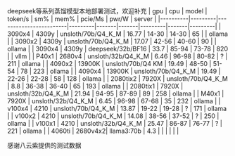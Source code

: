 deepseek等系列蒸馏模型本地部署测试，欢迎补充
| gpu      | cpu     | model                  | token/s | sm%   | mem%  | pcie/Ms | pwr/W | server  |
|----------|---------|------------------------|---------|-------|-------|---------|-------|---------|
| 3090x4   | 4309y   | unsloth/70b/Q4_K_M     | 16.77   | 14-30 | 14-30 | 65      |       | ollama  |
| 3090x2   | 4309y   | unsloth/70b/Q4_K_M     | 17.07   | 42-56 | 40-60 | 90      |       | ollama  |
| 3090x4   | 4309y   | deepseek/32b/BF16      | 33.7    | 85-94 | 73-78 | 820     |       | vllm    |
| P40x1    | 2680v4  | unsloth/32b/Q4_K_M     | 6.46    | 96-98 | 80-82 | ?       | 211   | ollama  |
| 4090x2   | 13900K  | unsloth/70b/Q4 KM      | 19.49   | 48-50 | 51-54 | 78      | 223   | ollama  |
| 4090x4   | 13900K  | unsloth/70b/Q4_K_M     | 19.49   | 22-26 | 22-28 | 58      | 128   | ollama  |
| 2080tix2 | 7920X   | unsloth/70b/Q4_K_M     | 8.8     | 36-38 | 36-40 | 65      | 193   | ollama  |
| 2080tix1 | 7920X   | unsloth/32b/Q4_K_M     | 21.94   | 94-95 | 87-89 | 89      | 258   | ollama  |
| M40x1    | 7920X   | unsloth/32b/Q4_K_M     | 6.45    | 96-98 | 67-68 | 35      | 232   | ollama  |
| v100x4   | 4210    | unsloth/70b/Q4_K_M     | 13.87   | 19-22 | 19-28 | ?       | 171   | ollama  |
| v100x2   | 4210    | unsloth/70b/Q4_K_M     | 14.08   | 38-56 | 37-52 | ?       | 250   | ollama  |
| v100x1   | 4210    | unsloth/32b/Q4_K_M     | 25.47   | 86-87 | 76-77 | ?       | 221   | ollama  |
| 4060ti   | 2680v4x2| llama3:70b             | 4.3     |       |       |         |       |         |

感谢八云紫提供的测试数据
